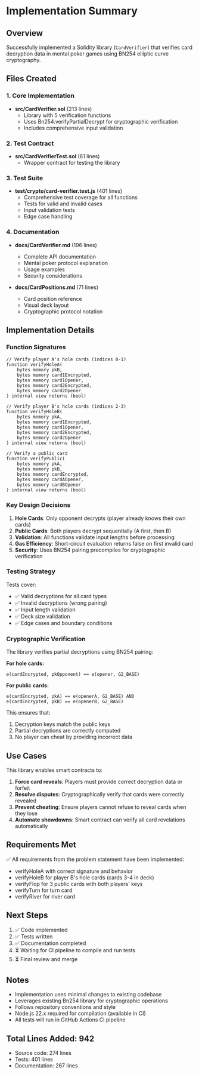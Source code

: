 # Implementation Summary

## Overview
Successfully implemented a Solidity library (`CardVerifier`) that verifies card decryption data in mental poker games using BN254 elliptic curve cryptography.

## Files Created

### 1. Core Implementation
- **src/CardVerifier.sol** (213 lines)
  - Library with 5 verification functions
  - Uses Bn254.verifyPartialDecrypt for cryptographic verification
  - Includes comprehensive input validation

### 2. Test Contract
- **src/CardVerifierTest.sol** (61 lines)
  - Wrapper contract for testing the library

### 3. Test Suite
- **test/crypto/card-verifier.test.js** (401 lines)
  - Comprehensive test coverage for all functions
  - Tests for valid and invalid cases
  - Input validation tests
  - Edge case handling

### 4. Documentation
- **docs/CardVerifier.md** (196 lines)
  - Complete API documentation
  - Mental poker protocol explanation
  - Usage examples
  - Security considerations

- **docs/CardPositions.md** (71 lines)
  - Card position reference
  - Visual deck layout
  - Cryptographic protocol notation

## Implementation Details

### Function Signatures

```solidity
// Verify player A's hole cards (indices 0-1)
function verifyHoleA(
    bytes memory pkB,
    bytes memory card1Encrypted,
    bytes memory card1Opener,
    bytes memory card2Encrypted,
    bytes memory card2Opener
) internal view returns (bool)

// Verify player B's hole cards (indices 2-3)
function verifyHoleB(
    bytes memory pkA,
    bytes memory card1Encrypted,
    bytes memory card1Opener,
    bytes memory card2Encrypted,
    bytes memory card2Opener
) internal view returns (bool)

// Verify a public card
function verifyPublic(
    bytes memory pkA,
    bytes memory pkB,
    bytes memory cardEncrypted,
    bytes memory cardAOpener,
    bytes memory cardBOpener
) internal view returns (bool)
```

### Key Design Decisions

1. **Hole Cards**: Only opponent decrypts (player already knows their own cards)
2. **Public Cards**: Both players decrypt sequentially (A first, then B)
3. **Validation**: All functions validate input lengths before processing
4. **Gas Efficiency**: Short-circuit evaluation returns false on first invalid card
5. **Security**: Uses BN254 pairing precompiles for cryptographic verification

### Testing Strategy

Tests cover:
- ✅ Valid decryptions for all card types
- ✅ Invalid decryptions (wrong pairing)
- ✅ Input length validation
- ✅ Deck size validation
- ✅ Edge cases and boundary conditions

### Cryptographic Verification

The library verifies partial decryptions using BN254 pairing:

**For hole cards:**
```
e(cardEncrypted, pkOpponent) == e(opener, G2_BASE)
```

**For public cards:**
```
e(cardEncrypted, pkA) == e(openerA, G2_BASE) AND
e(cardEncrypted, pkB) == e(openerB, G2_BASE)
```

This ensures that:
1. Decryption keys match the public keys
2. Partial decryptions are correctly computed
3. No player can cheat by providing incorrect data

## Use Cases

This library enables smart contracts to:

1. **Force card reveals**: Players must provide correct decryption data or forfeit
2. **Resolve disputes**: Cryptographically verify that cards were correctly revealed
3. **Prevent cheating**: Ensure players cannot refuse to reveal cards when they lose
4. **Automate showdowns**: Smart contract can verify all card revelations automatically

## Requirements Met

✅ All requirements from the problem statement have been implemented:
- verifyHoleA with correct signature and behavior
- verifyHoleB for player B's hole cards (cards 3-4 in deck)
- verifyFlop for 3 public cards with both players' keys
- verifyTurn for turn card
- verifyRiver for river card

## Next Steps

1. ✅ Code implemented
2. ✅ Tests written
3. ✅ Documentation completed
4. ⏳ Waiting for CI pipeline to compile and run tests
5. ⏳ Final review and merge

## Notes

- Implementation uses minimal changes to existing codebase
- Leverages existing Bn254 library for cryptographic operations
- Follows repository conventions and style
- Node.js 22.x required for compilation (available in CI)
- All tests will run in GitHub Actions CI pipeline

## Total Lines Added: 942
- Source code: 274 lines
- Tests: 401 lines  
- Documentation: 267 lines

